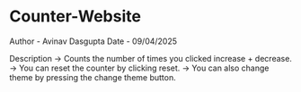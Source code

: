 # Counter-Website
Author - Avinav Dasgupta
Date - 09/04/2025

Description -> Counts the number of times you clicked increase + decrease.
            -> You can reset the counter by clicking reset.
            -> You can also change theme by pressing the change theme button.
